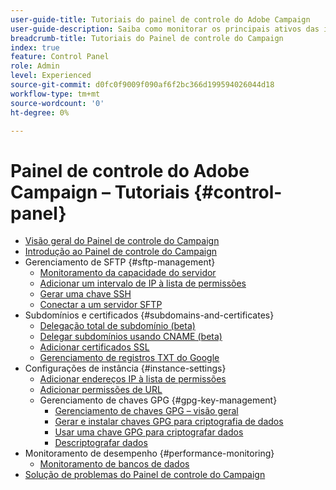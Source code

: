```yaml
---
user-guide-title: Tutoriais do painel de controle do Adobe Campaign
user-guide-description: Saiba como monitorar os principais ativos das instâncias do Adobe Campaign e executar tarefas administrativas no Painel de controle do Campaign.
breadcrumb-title: Tutoriais do Painel de controle do Campaign
index: true
feature: Control Panel
role: Admin
level: Experienced
source-git-commit: d0fc0f9009f090af6f2bc366d199594026044d18
workflow-type: tm+mt
source-wordcount: '0'
ht-degree: 0%

---
```



# Painel de controle do Adobe Campaign – Tutoriais {#control-panel}

+ [Visão geral do Painel de controle do Campaign](/help/control-panel-tutorials/control-panel-overview.md)
+ [Introdução ao Painel de controle do Campaign](/help/control-panel-tutorials/getting-started-with-the-control-panel.md)
+ Gerenciamento de SFTP {#sftp-management}
   + [Monitoramento da capacidade do servidor](/help/control-panel-tutorials/sftp-management/monitoring-server-capacity.md)
   + [Adicionar um intervalo de IP à lista de permissões](/help/control-panel-tutorials/sftp-management/adding-ip-range-to-allow-list.md)
   + [Gerar uma chave SSH](/help/control-panel-tutorials/sftp-management/generate-ssh-key.md)
   + [Conectar a um servidor SFTP](/help/control-panel-tutorials/sftp-management/connect-to-sftp-server.md)
+ Subdomínios e certificados {#subdomains-and-certificates}
   + [Delegação total de subdomínio (beta)](/help/control-panel-tutorials/subdomains-and-certificates/subdomain-delegation.md)
   + [Delegar subdomínios usando CNAME (beta)](/help/control-panel-tutorials/subdomains-and-certificates/delegating-subdomains-using-cname.md)
   + [Adicionar certificados SSL](/help/control-panel-tutorials/subdomains-and-certificates/adding-ssl-certificates.md)
   + [Gerenciamento de registros TXT do Google](/help/control-panel-tutorials/subdomains-and-certificates/google-txt-record-management.md)
+ Configurações de instância {#instance-settings}
   + [Adicionar endereços IP à lista de permissões](/help/control-panel-tutorials/instance-settings/ip-allow-listing.md)
   + [Adicionar permissões de URL](/help/control-panel-tutorials/instance-settings/adding-url-permissions.md)
   + Gerenciamento de chaves GPG {#gpg-key-management}
      + [Gerenciamento de chaves GPG – visão geral](/help/control-panel-tutorials/instance-settings/gpg-key-management/gpg-key-management-overview.md)
      + [Gerar e instalar chaves GPG para criptografia de dados](/help/control-panel-tutorials/instance-settings/gpg-key-management/generating-and-installing-gpg-keys-for-data-encryption.md)
      + [Usar uma chave GPG para criptografar dados](/help/control-panel-tutorials/instance-settings/gpg-key-management/using-a-gpg-key-to-encrypt-data.md)
      + [Descriptografar dados](/help/control-panel-tutorials/instance-settings/gpg-key-management/decrypting-data.md)
+ Monitoramento de desempenho {#performance-monitoring}
   + [Monitoramento de bancos de dados](/help/control-panel-tutorials/performance-monitoring/monitoring-databases.md)
+ [Solução de problemas do Painel de controle do Campaign](/help/control-panel-tutorials/trouble-shooting.md)
